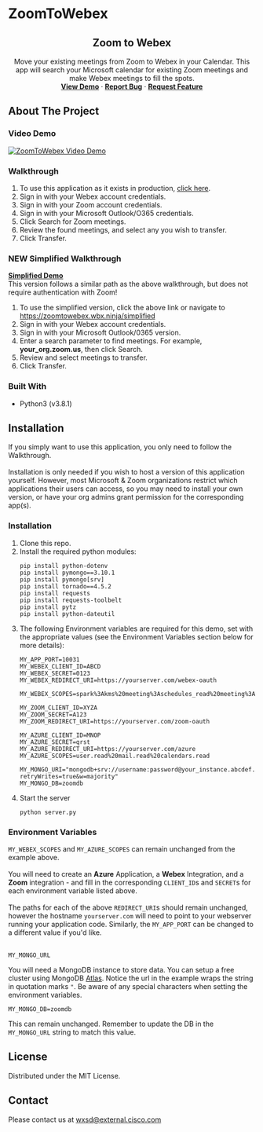 # ZoomToWebex<p align="center">
  <h2 align="center"> Zoom to Webex</h2>

  <p align="center">
Move your existing meetings from Zoom to Webex in your Calendar.  This app will search your Microsoft calendar for existing Zoom meetings and make Webex meetings to fill the spots.
    <br />
    <a href="https://zoomtowebex.wbx.ninja/"><strong>View Demo</strong></a>
    ·
    <a href="https://github.com/WXSD-Sales/ZoomToWebex/issues"><strong>Report Bug</strong></a>
    ·
    <a href="https://github.com/WXSD-Sales/ZoomToWebex/issues"><strong>Request Feature</strong></a>
  </p>
</p>

## About The Project

### Video Demo

[![ZoomToWebex Video Demo](https://img.youtube.com/vi/iws4osHV42Y/0.jpg)](https://youtu.be/iws4osHV42Y, "ZoomToWebex Video Demo")

### Walkthrough

1. To use this application as it exists in production, [click here](https://zoomtowebex.wbx.ninja).
2. Sign in with your Webex account credentials.
3. Sign in with your Zoom account credentials.
4. Sign in with your Microsoft Outlook/O365 credentials.
5. Click Search for Zoom meetings.
6. Review the found meetings, and select any you wish to transfer.
7. Click Transfer.

### NEW Simplified Walkthrough
<a href="https://zoomtowebex.wbx.ninja/simplified"><strong>Simplified Demo</strong></a>  
This version follows a similar path as the above walkthrough, but does not require authentication with Zoom!  

1. To use the simplified version, click the above link or navigate to https://zoomtowebex.wbx.ninja/simplified
2. Sign in with your Webex account credentials.
3. Sign in with your Microsoft Outlook/0365 version.
4. Enter a search parameter to find meetings. For example, **your_org.zoom.us**, then click Search.
5. Review and select meetings to transfer.
6. Click Transfer.

### Built With

- Python3 (v3.8.1)  

<!-- GETTING STARTED -->

## Installation

If you simply want to use this application, you only need to follow the Walkthrough.<br/>
<br/>
Installation is only needed if you wish to host a version of this application yourself. However, most Microsoft & Zoom organizations restrict which applications  their users can access, so you may need to install your own version, or have your org admins grant permission for the corresponding app(s).<br/>

### Installation

1. Clone this repo.
2. Install the required python modules:
   ```
   pip install python-dotenv
   pip install pymongo==3.10.1
   pip install pymongo[srv]
   pip install tornado==4.5.2
   pip install requests
   pip install requests-toolbelt
   pip install pytz
   pip install python-dateutil
   ```
3. The following Environment variables are required for this demo, set with the appropriate values (see the Environment Variables section below for more details):
      ```
      MY_APP_PORT=10031
      MY_WEBEX_CLIENT_ID=ABCD
      MY_WEBEX_SECRET=0123
      MY_WEBEX_REDIRECT_URI=https://yourserver.com/webex-oauth
        MY_WEBEX_SCOPES=spark%3Akms%20meeting%3Aschedules_read%20meeting%3Aparticipants_read%20spark%3Apeople_read%20meeting%3Apreferences_write%20meeting%3Apreferences_read%20meeting%3Aparticipants_write%20meeting%3Aschedules_write

      MY_ZOOM_CLIENT_ID=XYZA
      MY_ZOOM_SECRET=A123
      MY_ZOOM_REDIRECT_URI=https://yourserver.com/zoom-oauth

      MY_AZURE_CLIENT_ID=MNOP
      MY_AZURE_SECRET=qrst
      MY_AZURE_REDIRECT_URI=https://yourserver.com/azure
      MY_AZURE_SCOPES=user.read%20mail.read%20calendars.read

      MY_MONGO_URI="mongodb+srv://username:password@your_instance.abcdef.mongodb.net/zoomdb?retryWrites=true&w=majority"
      MY_MONGO_DB=zoomdb
      ```
4. Start the server
   ```
   python server.py
   ```
   
<!-- ENV VARS -->

### Environment Variables

```MY_WEBEX_SCOPES``` and ```MY_AZURE_SCOPES``` can remain unchanged from the example above.
<br/><br/>
You will need to create an **Azure** Application, a **Webex** Integration, and a **Zoom** integration - and fill in the corresponding ```CLIENT_ID```s and ```SECRET```s for each environment variable listed above.
<br/><br/>
The paths for each of the above ```REDIRECT_URI```s should remain unchanged, however the hostname ```yourserver.com``` will need to point to your webserver running your application code.  Similarly, the ```MY_APP_PORT``` can be changed to a different value if you'd like.
<br/><br/>

```
MY_MONGO_URL
```
You will need a MongoDB instance to store data.  You can setup a free cluster using MongoDB [Atlas](https://cloud.mongodb.com).
Notice the url in the example wraps the string in quotation marks ```"```.  Be aware of any special characters when setting the environment variables.
<br/>

```
MY_MONGO_DB=zoomdb
```
This can remain unchanged.  Remember to update the DB in the ```MY_MONGO_URL``` string to match this value.


<!-- LICENSE -->

## License

Distributed under the MIT License. 

<!-- CONTACT -->

## Contact
Please contact us at wxsd@external.cisco.com

